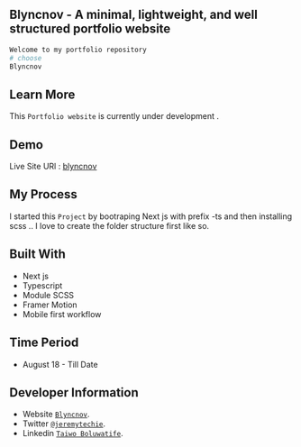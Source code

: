 ## Blyncnov - A minimal, lightweight, and well structured portfolio website

```bash
Welcome to my portfolio repository
# choose
Blyncnov  
```

## Learn More

This `Portfolio website` is currently under development .


## Demo

Live Site URl : [blyncnov](https://pro-blyncnov.vercel.app)

## My Process
I started this `Project` by bootraping Next js with prefix -ts and then installing scss .. I love to create the folder structure first like so.


## Built With

* Next js
* Typescript
* Module SCSS 
* Framer Motion
* Mobile first workflow

## Time Period

* August 18 - Till Date


## Developer Information

* Website [`Blyncnov`](https://blyncnov.com/).
* Twitter [`@jeremytechie`](https://twitter.com/jeremytechie).
* Linkedin [`Taiwo Boluwatife`](https://linkedin.com/in/blyncnov).

